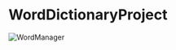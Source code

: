 # WordDictionaryProject
![WordManager](https://user-images.githubusercontent.com/63996076/188776233-edbcd6d1-88eb-4a5a-8c7a-39478b503616.png)
